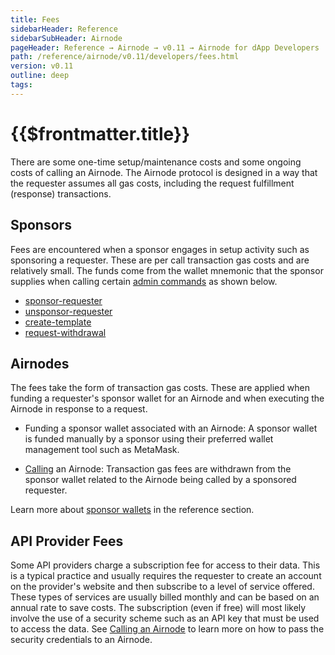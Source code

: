 ```yaml
---
title: Fees
sidebarHeader: Reference
sidebarSubHeader: Airnode
pageHeader: Reference → Airnode → v0.11 → Airnode for dApp Developers
path: /reference/airnode/v0.11/developers/fees.html
version: v0.11
outline: deep
tags:
---
```


<VersionWarning/>

<PageHeader/>

<SearchHighlight/>

<FlexStartTag/>

# {{$frontmatter.title}}

There are some one-time setup/maintenance costs and some ongoing costs of
calling an Airnode. The Airnode protocol is designed in a way that the requester
assumes all gas costs, including the request fulfillment (response)
transactions.

## Sponsors

Fees are encountered when a sponsor engages in setup activity such as sponsoring
a requester. These are per call transaction gas costs and are relatively small.
The funds come from the wallet mnemonic that the sponsor supplies when calling
certain [admin commands](/reference/airnode/v0.11/packages/admin-cli.md) as
shown below.

- [sponsor-requester](/reference/airnode/v0.11/packages/admin-cli.md#sponsor-requester)
- [unsponsor-requester](/reference/airnode/v0.11/packages/admin-cli.md#unsponsor-requester)
- [create-template](/reference/airnode/v0.11/packages/admin-cli.md#create-template)
- [request-withdrawal](/reference/airnode/v0.11/packages/admin-cli.md#request-withdrawal)

## Airnodes

The fees take the form of transaction gas costs. These are applied when funding
a requester's sponsor wallet for an Airnode and when executing the Airnode in
response to a request.

- Funding a sponsor wallet associated with an Airnode: A sponsor wallet is
  funded manually by a sponsor using their preferred wallet management tool such
  as MetaMask.

- [Calling](/reference/airnode/v0.11/developers/index.md) an Airnode:
  Transaction gas fees are withdrawn from the sponsor wallet related to the
  Airnode being called by a sponsored requester.

<SponsorWalletWarning/>

Learn more about [sponsor wallets](/reference/airnode/v0.11/concepts/sponsor.md)
in the reference section.

## API Provider Fees

Some API providers charge a subscription fee for access to their data. This is a
typical practice and usually requires the requester to create an account on the
provider's website and then subscribe to a level of service offered. These types
of services are usually billed monthly and can be based on an annual rate to
save costs. The subscription (even if free) will most likely involve the use of
a security scheme such as an API key that must be used to access the data. See
[Calling an Airnode](/reference/airnode/v0.11/developers/index.md) to learn more
on how to pass the security credentials to an Airnode.

<FlexEndTag/>

